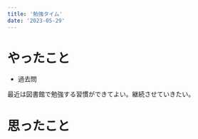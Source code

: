 ```yaml
---
title: '勉強タイム'
date: '2023-05-29'
---
```


# やったこと

- 過去問

最近は図書館で勉強する習慣ができてよい。継続させていきたい。


# 思ったこと

